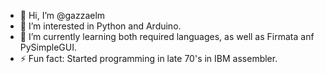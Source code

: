 - 👋 Hi, I’m @gazzaelm
- 👀 I’m interested in Python and Arduino.
- 🌱 I’m currently learning both required languages, as well as Firmata anf PySimpleGUI.
- ⚡ Fun fact: Started programming in late 70's in IBM assembler.

<!---
gazzaelm/gazzaelm is a ✨ special ✨ repository because its `README.md` (this file) appears on your GitHub profile.
You can click the Preview link to take a look at your changes.
--->
